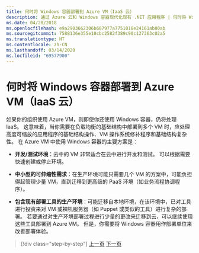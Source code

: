 ```yaml
---
title: 何时将 Windows 容器部署到 Azure VM（IaaS 云）
description: 通过 Azure 云和 Windows 容器现代化现有 .NET 应用程序 | 何时将 Windows 容器部署到 Azure VM（IaaS 云）
ms.date: 04/28/2018
ms.openlocfilehash: e9a2903662306b607977a7751018e24161ab80ab
ms.sourcegitcommit: 7588136e355e10cbc2582f389c90c127363c02a5
ms.translationtype: HT
ms.contentlocale: zh-CN
ms.lasthandoff: 03/14/2020
ms.locfileid: "69577900"
---
```

# <a name="when-to-deploy-windows-containers-to-azure-vms-iaas-cloud"></a>何时将 Windows 容器部署到 Azure VM（IaaS 云）

如果你的组织使用 Azure VM，则即使你还使用 Windows 容器，仍将处理 IaaS。 这意味着，当你需要在负载均衡的基础结构中部署到多个 VM 时，应处理高度可缩放的应用程序的基础结构操作、VM 操作系统修补程序和基础结构复杂性。 在 Azure VM 中使用 Windows 容器的主要方案是：

- **开发/测试环境**：云中的 VM 非常适合在云中进行开发和测试。 可以根据需要快速创建或停止环境。

- **中小型的可伸缩性需求**：在生产环境可能只需要几个 VM 的方案中，可能负担得起管理少量 VM，直到迁移到更高级的 PaaS 环境（如业务流程协调程序）。

- **包含现有部署工具的生产环境**：可能迁移自本地环境，在该环境中，已对工具进行投资来对 VM 或裸机服务器（如 Puppet 或类似的工具）进行复杂的部署。 若要通过对生产环境部署过程进行少量的更改来迁移到云，可以继续使用这些工具部署到 Azure VM。 但是，你需要将 Windows 容器用作部署单位来改善部署体验。

>[!div class="step-by-step"]
>[上一页](when-to-deploy-windows-containers-in-your-on-premises-iaas-vm-infrastructure.md)
>[下一页](when-to-deploy-windows-containers-to-azure-container-instances-ACI.md)
